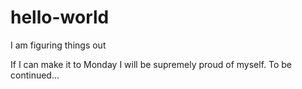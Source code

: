 # hello-world
I am figuring things out

If I can make it to Monday I will be supremely proud of myself. To be continued...
